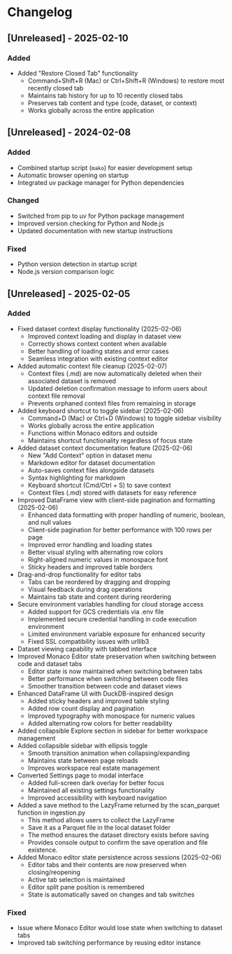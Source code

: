 # Changelog

## [Unreleased] - 2025-02-10

### Added
- Added "Restore Closed Tab" functionality
  - Command+Shift+R (Mac) or Ctrl+Shift+R (Windows) to restore most recently closed tab
  - Maintains tab history for up to 10 recently closed tabs
  - Preserves tab content and type (code, dataset, or context)
  - Works globally across the entire application

## [Unreleased] - 2024-02-08

### Added
- Combined startup script (`mako`) for easier development setup
- Automatic browser opening on startup
- Integrated uv package manager for Python dependencies

### Changed
- Switched from pip to uv for Python package management
- Improved version checking for Python and Node.js
- Updated documentation with new startup instructions

### Fixed
- Python version detection in startup script
- Node.js version comparison logic

## [Unreleased] - 2025-02-05

### Added
- Fixed dataset context display functionality (2025-02-06)
  - Improved context loading and display in dataset view
  - Correctly shows context content when available
  - Better handling of loading states and error cases
  - Seamless integration with existing context editor
- Added automatic context file cleanup (2025-02-07)
  - Context files (.md) are now automatically deleted when their associated dataset is removed
  - Updated deletion confirmation message to inform users about context file removal
  - Prevents orphaned context files from remaining in storage
- Added keyboard shortcut to toggle sidebar (2025-02-06)
  - Command+D (Mac) or Ctrl+D (Windows) to toggle sidebar visibility
  - Works globally across the entire application
  - Functions within Monaco editors and outside
  - Maintains shortcut functionality regardless of focus state
- Added dataset context documentation feature (2025-02-06)
  - New "Add Context" option in dataset menu
  - Markdown editor for dataset documentation
  - Auto-saves context files alongside datasets
  - Syntax highlighting for markdown
  - Keyboard shortcut (Cmd/Ctrl + S) to save context
  - Context files (.md) stored with datasets for easy reference
- Improved DataFrame view with client-side pagination and formatting (2025-02-06)
  - Enhanced data formatting with proper handling of numeric, boolean, and null values
  - Client-side pagination for better performance with 100 rows per page
  - Improved error handling and loading states
  - Better visual styling with alternating row colors
  - Right-aligned numeric values in monospace font
  - Sticky headers and improved table borders
- Drag-and-drop functionality for editor tabs
  - Tabs can be reordered by dragging and dropping
  - Visual feedback during drag operations
  - Maintains tab state and content during reordering
- Secure environment variables handling for cloud storage access
  - Added support for GCS credentials via .env file
  - Implemented secure credential handling in code execution environment
  - Limited environment variable exposure for enhanced security
  - Fixed SSL compatibility issues with urllib3
- Dataset viewing capability with tabbed interface
- Improved Monaco Editor state preservation when switching between code and dataset tabs
  - Editor state is now maintained when switching between tabs
  - Better performance when switching between code files
  - Smoother transition between code and dataset views
- Enhanced DataFrame UI with DuckDB-inspired design
  - Added sticky headers and improved table styling
  - Added row count display and pagination
  - Improved typography with monospace for numeric values
  - Added alternating row colors for better readability
- Added collapsible Explore section in sidebar for better workspace management
- Added collapsible sidebar with ellipsis toggle
  - Smooth transition animation when collapsing/expanding
  - Maintains state between page reloads
  - Improves workspace real estate management
- Converted Settings page to modal interface
  - Added full-screen dark overlay for better focus
  - Maintained all existing settings functionality
  - Improved accessibility with keyboard navigation
- Added a save method to the LazyFrame returned by the scan_parquet function in ingestion.py
  - This method allows users to collect the LazyFrame 
  - Save it as a Parquet file in the local dataset folder 
  - The method ensures the dataset directory exists before saving 
  - Provides console output to confirm the save operation and file existence.
- Added Monaco editor state persistence across sessions (2025-02-06)
  - Editor tabs and their contents are now preserved when closing/reopening
  - Active tab selection is maintained
  - Editor split pane position is remembered
  - State is automatically saved on changes and tab switches

### Fixed
- Issue where Monaco Editor would lose state when switching to dataset tabs
- Improved tab switching performance by reusing editor instance
